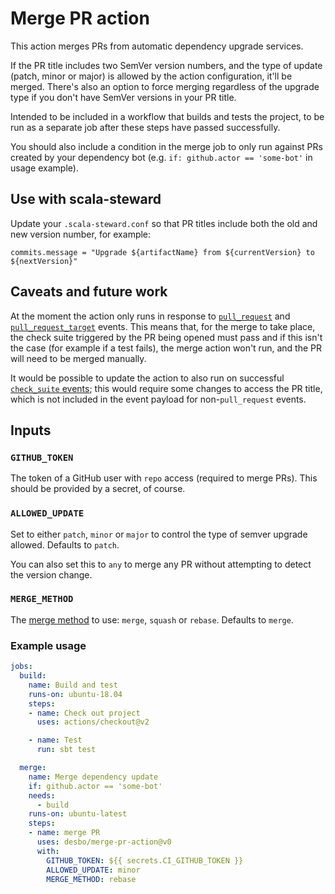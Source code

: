 # Merge PR action

This action merges PRs from automatic dependency upgrade services.

If the PR title includes two SemVer version numbers, and the type of update (patch, minor or major) is allowed by the action configuration, it'll be merged. There's also an option to force merging regardless of the upgrade type if you don't have SemVer versions in your PR title.

Intended to be included in a workflow that builds and tests the project, to be run as a separate job after these steps have passed successfully.

You should also include a condition in the merge job to only run against PRs created by your dependency bot (e.g. `if: github.actor == 'some-bot'` in usage example).

## Use with scala-steward
Update your `.scala-steward.conf` so that PR titles include both the old and new version number, for example:

```
commits.message = "Upgrade ${artifactName} from ${currentVersion} to ${nextVersion}"
```

## Caveats and future work
At the moment the action only runs in response to [`pull_request`](https://docs.github.com/en/actions/reference/events-that-trigger-workflows#pull_request) and [`pull_request_target`](https://docs.github.com/en/actions/reference/events-that-trigger-workflows#pull_request_target) events. This means that, for the merge to take place, the check suite triggered by the PR being opened must pass and if this isn't the case (for example if a test fails), the merge action won't run, and the PR will need to be merged manually.

It would be possible to update the action to also run on successful [`check_suite` events](https://docs.github.com/en/actions/reference/events-that-trigger-workflows#check_suite); this would require some changes to access the PR title, which is not included in the event payload for non-`pull_request` events.

## Inputs
### `GITHUB_TOKEN`
The token of a GitHub user with `repo` access (required to merge PRs). This should be provided by a secret, of course.

### `ALLOWED_UPDATE`
Set to either `patch`, `minor` or `major` to control the type of semver upgrade allowed. Defaults to `patch`. 

You can also set this to `any` to merge any PR without attempting to detect the version change.

### `MERGE_METHOD`
The [merge method](https://docs.github.com/en/github/administering-a-repository/about-merge-methods-on-github) to use: `merge`, `squash` or `rebase`. Defaults to `merge`.

### Example usage

```yaml
jobs:
  build:
    name: Build and test
    runs-on: ubuntu-18.04
    steps:
    - name: Check out project
      uses: actions/checkout@v2

    - name: Test
      run: sbt test

  merge:
    name: Merge dependency update
    if: github.actor == 'some-bot'
    needs:
      - build
    runs-on: ubuntu-latest
    steps:
    - name: merge PR
      uses: desbo/merge-pr-action@v0
      with:
        GITHUB_TOKEN: ${{ secrets.CI_GITHUB_TOKEN }}
        ALLOWED_UPDATE: minor
        MERGE_METHOD: rebase
```
